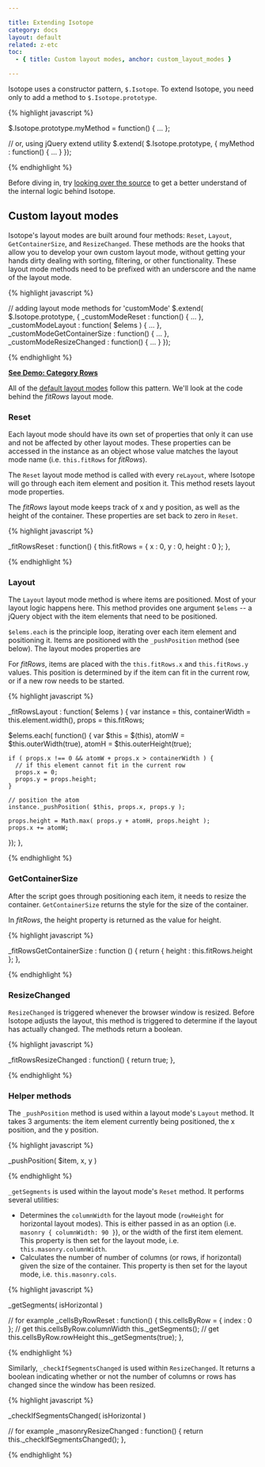```yaml
---

title: Extending Isotope
category: docs
layout: default
related: z-etc
toc:
  - { title: Custom layout modes, anchor: custom_layout_modes }

---
```


Isotope uses a constructor pattern, `$.Isotope`. To extend Isotope, you need only to add a method to `$.Isotope.prototype`.

{% highlight javascript %}

$.Isotope.prototype.myMethod = function() { ... };

// or, using jQuery extend utility
$.extend( $.Isotope.prototype, {
  myMethod : function() { ... }
});

{% endhighlight %}

Before diving in, try [looking over the source](../jquery.isotope.js) to get a better understand of the internal logic behind Isotope.

## Custom layout modes

Isotope's layout modes are built around four methods: `Reset`, `Layout`, `GetContainerSize`, and `ResizeChanged`. These methods are the hooks that allow you to develop your own custom layout mode, without getting your hands dirty dealing with sorting, filtering, or other functionality. These layout mode methods need to be prefixed with an underscore and the name of the layout mode.

{% highlight javascript %}

// adding layout mode methods for 'customMode'
$.extend( $.Isotope.prototype, {
  _customModeReset : function() { ... },
  _customModeLayout : function( $elems ) { ... },
  _customModeGetContainerSize : function() { ... },
  _customModeResizeChanged : function() { ... }
});

{% endhighlight %}

[**See Demo: Category Rows**](../demos/category-rows.html)

All of the [default layout modes](../docs/layout-modes.html) follow this pattern. We'll look at the code behind the _fitRows_ layout mode.

### Reset

Each layout mode should have its own set of properties that only it can use and not be affected by other layout modes. These properties can be accessed in the instance as an object whose value matches the layout mode name (i.e. `this.fitRows` for _fitRows_).

The `Reset` layout mode method is called with every `reLayout`, where Isotope will go through each item element and position it. This method resets layout mode properties.

The _fitRows_ layout mode keeps track of x and y position, as well as the height of the container. These properties are set back to zero in `Reset`.

{% highlight javascript %}

_fitRowsReset : function() {
  this.fitRows = {
    x : 0,
    y : 0,
    height : 0
  };
},

{% endhighlight %}

### Layout

The `Layout` layout mode method is where items are positioned. Most of your layout logic happens here. This method provides one argument `$elems` -- a jQuery object with the item elements that need to be positioned.

`$elems.each` is the principle loop, iterating over each item element and positioning it. Items are positioned with the `_pushPosition` method (see below). The layout modes properties are 

For _fitRows_, items are placed with the `this.fitRows.x` and `this.fitRows.y` values. This position is determined by if the item can fit in the current row, or if a new row needs to be started.

{% highlight javascript %}

_fitRowsLayout : function( $elems ) {
  var instance = this,
      containerWidth = this.element.width(),
      props = this.fitRows;
  
  $elems.each( function() {
    var $this = $(this),
        atomW = $this.outerWidth(true),
        atomH = $this.outerHeight(true);
  
    if ( props.x !== 0 && atomW + props.x > containerWidth ) {
      // if this element cannot fit in the current row
      props.x = 0;
      props.y = props.height;
    } 
  
    // position the atom
    instance._pushPosition( $this, props.x, props.y );

    props.height = Math.max( props.y + atomH, props.height );
    props.x += atomW;

  });
},

{% endhighlight %}

### GetContainerSize

After the script goes through positioning each item, it needs to resize the container. `GetContainerSize` returns the style for the size of the container.

In _fitRows_, the height property is returned as the value for height.

{% highlight javascript %}

_fitRowsGetContainerSize : function () {
  return { height : this.fitRows.height };
},

{% endhighlight %}

### ResizeChanged

`ResizeChanged` is triggered whenever the browser window is resized. Before Isotope adjusts the layout, this method is triggered to determine if the layout has actually changed. The methods return a boolean.

{% highlight javascript %}

_fitRowsResizeChanged : function() {
  return true;
},

{% endhighlight %}

### Helper methods

The `_pushPosition` method is used within a layout mode's `Layout` method. It takes 3 arguments: the item element currently being positioned, the x position, and the y position.

{% highlight javascript %}

_pushPosition( $item, x, y )

{% endhighlight %}

`_getSegments` is used within the layout mode's `Reset` method. It performs several utilities:

+ Determines the `columnWidth` for the layout mode (`rowHeight` for horizontal layout modes). This is either passed in as an option (i.e. `masonry { columnWidth: 90 }`), or the width of the first item element. This property is then set for the layout mode, i.e. `this.masonry.columnWidth`.
+ Calculates the number of number of columns (or rows, if horizontal) given the size of the container. This property is then set for the layout mode, i.e. `this.masonry.cols`.

{% highlight javascript %}

_getSegments( isHorizontal )

// for example
_cellsByRowReset : function() {
  this.cellsByRow = {
    index : 0
  };
  // get this.cellsByRow.columnWidth
  this._getSegments();
  // get this.cellsByRow.rowHeight
  this._getSegments(true);
},

{% endhighlight %}

Similarly, `_checkIfSegmentsChanged` is used within `ResizeChanged`. It returns a boolean indicating whether or not the number of columns or rows has changed since the window has been resized.

{% highlight javascript %}

_checkIfSegmentsChanged( isHorizontal )

// for example
_masonryResizeChanged : function() {
  return this._checkIfSegmentsChanged();
},

{% endhighlight %}